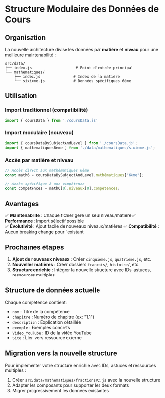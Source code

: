 # Structure Modulaire des Données de Cours

## Organisation

La nouvelle architecture divise les données par **matière** et **niveau** pour une meilleure maintenabilité :

```
src/data/
├── index.js                    # Point d'entrée principal
└── mathematiques/
    ├── index.js               # Index de la matière
    └── sixieme.js             # Données spécifiques 6ème
```

## Utilisation

### Import traditionnel (compatibilité)
```javascript
import { coursData } from './coursData.js';
```

### Import modulaire (nouveau)
```javascript
import { coursDataBySubjectAndLevel } from './coursData.js';
import { mathematiques6eme } from './data/mathematiques/sixieme.js';
```

### Accès par matière et niveau
```javascript
// Accès direct aux mathématiques 6ème
const math6 = coursDataBySubjectAndLevel.mathématiques["6ème"];

// Accès spécifique à une compétence
const competences = math6[0].niveaux[0].competences;
```

## Avantages

✅ **Maintenabilité** : Chaque fichier gère un seul niveau/matière
✅ **Performance** : Import sélectif possible  
✅ **Évolutivité** : Ajout facile de nouveaux niveaux/matières
✅ **Compatibilité** : Aucun breaking change pour l'existant

## Prochaines étapes

1. **Ajout de nouveaux niveaux** : Créer `cinquieme.js`, `quatrieme.js`, etc.
2. **Nouvelles matières** : Créer dossiers `francais/`, `histoire/`, etc.
3. **Structure enrichie** : Intégrer la nouvelle structure avec IDs, astuces, ressources multiples

## Structure de données actuelle

Chaque compétence contient :
- `nom` : Titre de la compétence
- `chapitre` : Numéro de chapitre (ex: "1.1")
- `description` : Explication détaillée
- `exemple` : Exemples concrets
- `Video_YouTube` : ID de la vidéo YouTube
- `Site` : Lien vers ressource externe

## Migration vers la nouvelle structure

Pour implémenter votre structure enrichie avec IDs, astuces et ressources multiples :

1. Créer `src/data/mathematiques/fractionsV2.js` avec la nouvelle structure
2. Adapter les composants pour supporter les deux formats
3. Migrer progressivement les données existantes
